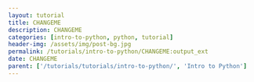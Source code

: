 ```yaml
---
layout: tutorial
title: CHANGEME
description: CHANGEME
categories: [intro-to-python, python, tutorial]
header-img: /assets/img/post-bg.jpg
permalink: /tutorials/intro-to-python/CHANGEME:output_ext
date: CHANGEME
parent: ['/tutorials/tutorials/intro-to-python/', 'Intro to Python']
---
```

